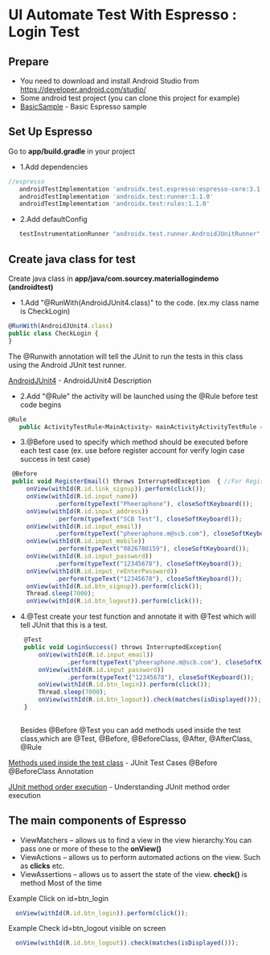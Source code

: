 # UI Automate Test With Espresso : Login Test
## Prepare
- You need to download and install Android Studio from https://developer.android.com/studio/
- Some android test project (you can clone this project for example)
- [BasicSample](https://developer.android.com/training/testing/espresso/basics) - Basic Espresso sample


## Set Up Espresso
Go to **app/build.gradle** in your project

- 1.Add dependencies
 ```javascript
 //espresso
    androidTestImplementation 'androidx.test.espresso:espresso-core:3.1.0'
    androidTestImplementation 'androidx.test:runner:1.1.0'
    androidTestImplementation 'androidx.test:rules:1.1.0'
  ```
- 2.Add defaultConfig
 ```javascript
    testInstrumentationRunner "androidx.test.runner.AndroidJUnitRunner"
  ```
  
 ## Create java class for test
Create java class in **app/java/com.sourcey.materiallogindemo (androidtest)**

- 1.Add "@RunWith(AndroidJUnit4.class)" to the code. (ex.my class name is CheckLogin)
 ```javascript
 @RunWith(AndroidJUnit4.class)
public class CheckLogin {
}
 
   ```
   The @Runwith annotation will tell the JUnit to run the tests in this class using the Android JUnit test runner.

  [AndroidJUnit4](https://developer.android.com/reference/android/support/test/runner/AndroidJUnit4) - AndroidJUnit4 Description
  
  - 2.Add "@Rule" the activity will be launched using the @Rule before test code begins
 ```javascript
@Rule
    public ActivityTestRule<MainActivity> mainActivityActivityTestRule = new ActivityTestRule<MainActivity>(MainActivity.class);
 
   ```
  - 3.@Before used to specify which method should be executed before each test case (ex. use before register account for verify login case success in test case)
   ```javascript
    @Before
    public void RegisterEmail() throws InterruptedException  { //For Register New Account
        onView(withId(R.id.link_signup)).perform(click());
        onView(withId(R.id.input_name))
                .perform(typeText("Pheeraphone"), closeSoftKeyboard());
        onView(withId(R.id.input_address))
                .perform(typeText("SCB Test"), closeSoftKeyboard());
        onView(withId(R.id.input_email))
                .perform(typeText("pheeraphone.m@scb.com"), closeSoftKeyboard());
        onView(withId(R.id.input_mobile))
                .perform(typeText("0826780159"), closeSoftKeyboard());
        onView(withId(R.id.input_password))
                .perform(typeText("12345678"), closeSoftKeyboard());
        onView(withId(R.id.input_reEnterPassword))
                .perform(typeText("12345678"), closeSoftKeyboard());
        onView(withId(R.id.btn_signup)).perform(click());
        Thread.sleep(7000);
        onView(withId(R.id.btn_logout)).perform(click());
 
   ```

 - 4.@Test create your test function and annotate it with @Test which will tell JUnit that this is a test.
   ```javascript
    @Test
    public void LoginSuccess() throws InterruptedException{
        onView(withId(R.id.input_email))
                .perform(typeText("pheeraphone.m@scb.com"), closeSoftKeyboard());
        onView(withId(R.id.input_password))
                .perform(typeText("12345678"), closeSoftKeyboard());
        onView(withId(R.id.btn_login)).perform(click());
        Thread.sleep(7000);
        onView(withId(R.id.btn_logout)).check(matches(isDisplayed()));
    }
 
   ```
   
   Besides @Before @Test you can add methods used inside the test class,which are @Test, @Before, @BeforeClass, @After, @AfterClass, @Rule

[Methods used inside the test class](https://www.guru99.com/junit-test-framework.html) - JUnit Test Cases @Before @BeforeClass Annotation

[JUnit method order execution](https://garygregory.wordpress.com/2011/09/25/understaning-junit-method-order-execution/) - Understanding JUnit method order execution
   

 ## The main components of Espresso
 - ViewMatchers – allows us to find a view in the view hierarchy.You can pass one or more of these to the **onView()**
 - ViewActions – allows us to perform automated actions on the view. Such as **clicks** etc.
 - ViewAssertions – allows us to assert the state of the view. **check()** is method Most of the time
 
 Example Click on id=btn_login

  ```javascript
    onView(withId(R.id.btn_login)).perform(click());
  ```
    
 Example Check id=btn_logout visible on screen

  ```javascript
    onView(withId(R.id.btn_logout)).check(matches(isDisplayed()));
  ```
   
